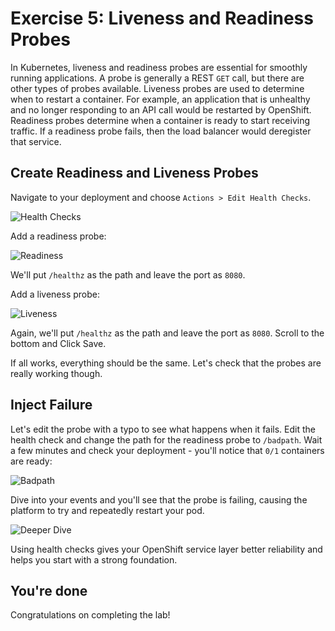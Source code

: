 # Exercise 5: Liveness and Readiness Probes

In Kubernetes, liveness and readiness probes are essential for smoothly running applications. A probe is generally a REST `GET` call, but there are other types of probes available. Liveness probes are used to determine when to restart a container. For example, an application that is unhealthy and no longer responding to an API call would be restarted by OpenShift. Readiness probes determine when a container is ready to start receiving traffic. If a readiness probe fails, then the load balancer would deregister that service.

## Create Readiness and Liveness Probes

Navigate to your deployment and choose `Actions > Edit Health Checks`.

![Health Checks](https://dsc.cloud/quickshare/edit-health.png)

Add a readiness probe:

![Readiness](https://dsc.cloud/quickshare/readiness-probe.png)

We'll put `/healthz` as the path and leave the port as `8080`.

Add a liveness probe:

![Liveness](https://dsc.cloud/quickshare/liveliness-probe.png)

Again, we'll put `/healthz` as the path and leave the port as `8080`. Scroll to the bottom and Click Save.

If all works, everything should be the same. Let's check that the probes are really working though.

## Inject Failure

Let's edit the probe with a typo to see what happens when it fails. Edit the health check and change the path for the readiness probe to `/badpath`. Wait a few minutes and check your deployment - you'll notice that `0/1` containers are ready:

![Badpath](https://dsc.cloud/quickshare/Shared-Image-2019-09-17-16-14-42.png)

Dive into your events and you'll see that the probe is failing, causing the platform to try and repeatedly restart your pod.

![Deeper Dive](https://dsc.cloud/quickshare/monitoring-events.png)

Using health checks gives your OpenShift service layer better reliability and helps you start with a strong foundation.

## You're done

Congratulations on completing the lab!